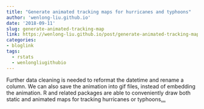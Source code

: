 ```yaml
---
title: "Generate animated tracking maps for hurricanes and typhoons"
author: 'wenlong-liu.github.io'
date: '2018-09-11'
slug: generate-animated-tracking-map
link: https://wenlong-liu.github.io/post/generate-animated-tracking-maps-for-hurricanes-and-typhoons/
categories:
- bloglink
tags:
  - rstats
  - wenlongliugithubio
---
```


Further data cleaning is needed to reformat the datetime and rename a column. We can also save the animation into gif files, instead of embedding the animation. R and related packages are able to conveniently draw both static and animated maps for tracking hurricanes or typhoons[... <i class="fas fa-external-link-alt"></i>](https://wenlong-liu.github.io/post/generate-animated-tracking-maps-for-hurricanes-and-typhoons/)

